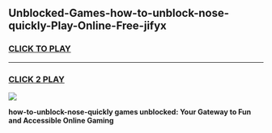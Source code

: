 
## Unblocked-Games-how-to-unblock-nose-quickly-Play-Online-Free-jifyx
<h3>
<a href="https://premium76.site?title=how-to-unblock-nose-quickly&ref=26A">CLICK TO PLAY</a></h3>
<hr>

<h3>
<a href="https://premium76.site?title=how-to-unblock-nose-quickly&ref=26A">CLICK 2 PLAY</a>
  
</h3>

<a href="https://premium76.site?title=how-to-unblock-nose-quickly&ref=26A"><img src="https://clearcache.store/games.png"></a>


**how-to-unblock-nose-quickly games unblocked: Your Gateway to Fun and Accessible Online Gaming**
